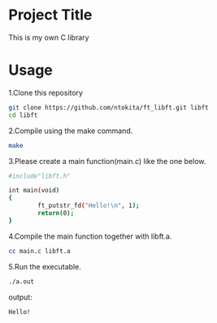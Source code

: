 # Project Title

This is my own C library

# Usage

1.Clone this repository
```bash
git clone https://github.com/ntokita/ft_libft.git libft
cd libft
```
2.Compile using the make command.

```bash
make
```

3.Please create a main function(main.c) like the one below.

```bash
#include"libft.h"

int main(void)
{
        ft_putstr_fd("Hello!\n", 1);
        return(0);
}
```
4.Compile the main function together with libft.a.

```bash
cc main.c libft.a
```
5.Run the executable.

```bash
./a.out
```
output:

```bash
Hello!
```

